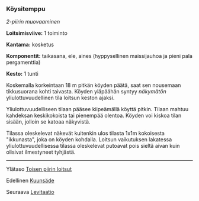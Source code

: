 ### Köysitemppu

*2-piirin muovaaminen*

**Loitsimisviive:** 1 toiminto

**Kantama:** kosketus

**Komponentit:** taikasana, ele, aines (hyppysellinen maissijauhoa ja pieni pala pergamenttia)

**Kesto:** 1 tunti

Koskemalla korkeintaan 18 m pitkän köyden päätä, saat sen nousemaan tikkusuorana kohti taivasta. Köyden yläpäähän syntyy *näkymätön* yliulottuvuudellinen tila loitsun keston ajaksi. 

Yliulottuvuudelliseen tilaan pääsee kiipeämällä köyttä pitkin. Tilaan mahtuu kahdeksan keskikokoista tai pienempää olentoa. Köyden voi kiskoa tilan sisään, jolloin se katoaa näkyvistä.

Tilassa oleskelevat näkevät kuitenkin ulos tilasta 1x1m kokoisesta "ikkunasta", joka on köyden kohdalla. Loitsun vaikutuksen lakatessa yliulottuvuudellisessa tilassa oleskelevat putoavat pois sieltä aivan kuin olisivat ilmestyneet tyhjästä.	

----

Ylätaso [Toisen piirin loitsut](2_piirin_loitsut)

Edellinen [Kuunsäde](Kuunsäde)

Seuraava [Levitaatio](Levitaatio)
